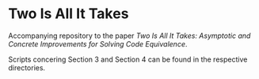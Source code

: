 # Two Is All It Takes

Accompanying repository to the paper _Two Is All It Takes: Asymptotic and Concrete Improvements for Solving Code Equivalence_.

Scripts concering Section 3 and Section 4 can be found in the respective directories.
